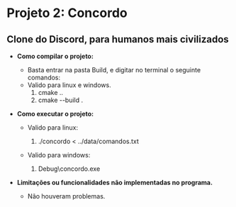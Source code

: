 # Projeto 2: Concordo
## Clone do Discord, para humanos mais civilizados

* **Como compilar o projeto:**
    - Basta entrar na pasta Build, e digitar no terminal o seguinte comandos:
    - Valido para linux e windows.
        1. cmake ..
        2. cmake --build .

* **Como executar o projeto:**
    - Valido para linux:
        1. ./concordo < ../data/comandos.txt

    - Valido para windows:
        1. Debug\concordo.exe

* **Limitações ou funcionalidades não implementadas no programa.**
    - Não houveram problemas.

